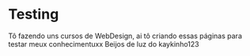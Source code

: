 # Testing
Tô fazendo uns cursos de WebDesign, ai tô criando essas páginas para testar meux conhecimentuxx
Beijos de luz do kaykinho123
